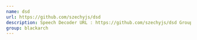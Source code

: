 ```yaml
---
name: dsd
url: https://github.com/szechyjs/dsd
description: Speech Decoder URL : https://github.com/szechyjs/dsd Groups : blackarch blackarch-misc
group: blackarch
---
```

